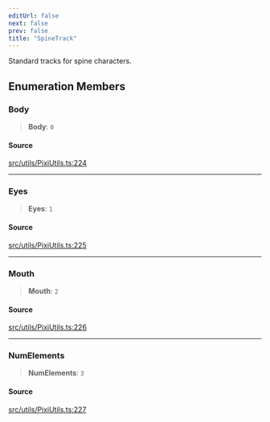 ```yaml
---
editUrl: false
next: false
prev: false
title: "SpineTrack"
---
```


Standard tracks for spine characters.

## Enumeration Members

### Body

> **Body**: `0`

#### Source

[src/utils/PixiUtils.ts:224](https://github.com/relishinc/dill-pixel/blob/10f512f7f577ca5e74162827f11215b28df5ca97/src/utils/PixiUtils.ts#L224)

***

### Eyes

> **Eyes**: `1`

#### Source

[src/utils/PixiUtils.ts:225](https://github.com/relishinc/dill-pixel/blob/10f512f7f577ca5e74162827f11215b28df5ca97/src/utils/PixiUtils.ts#L225)

***

### Mouth

> **Mouth**: `2`

#### Source

[src/utils/PixiUtils.ts:226](https://github.com/relishinc/dill-pixel/blob/10f512f7f577ca5e74162827f11215b28df5ca97/src/utils/PixiUtils.ts#L226)

***

### NumElements

> **NumElements**: `3`

#### Source

[src/utils/PixiUtils.ts:227](https://github.com/relishinc/dill-pixel/blob/10f512f7f577ca5e74162827f11215b28df5ca97/src/utils/PixiUtils.ts#L227)
